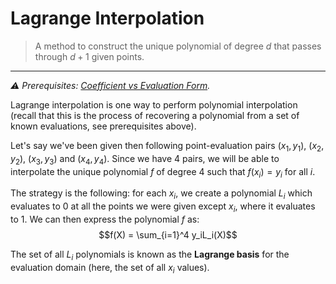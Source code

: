 # Lagrange Interpolation
> A method to construct the unique polynomial of degree $d$ that passes through $d+1$ given points.
---

*⚠️ Prerequisites: [Coefficient vs Evaluation Form](./coefficient_form.md).*

Lagrange interpolation is one way to perform polynomial interpolation (recall that this is the process of recovering a polynomial from a set of known evaluations, see prerequisites above).

Let's say we've been given then following point-evaluation pairs $(x_1, y_1)$, $(x_2, y_2)$, $(x_3, y_3)$ and $(x_4, y_4)$. Since we have 4 pairs, we will be able to interpolate the unique polynomial $f$ of degree 4 such that $f(x_i) = y_i$ for all $i$.

The strategy is the following: for each $x_i$, we create a polynomial $L_i$ which evaluates to 0 at all the points we were given except $x_i$, where it evaluates to 1. We can then express the polynomial $f$ as: 
$$f(X) = \sum_{i=1}^4 y_iL_i(X)$$


The set of all $L_i$ polynomials is known as the **Lagrange basis** for the evaluation domain (here, the set of all $x_i$ values).